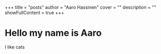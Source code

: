 +++
title = "posts"
author = "Aaro Hassinen"
cover = ""
description = ""
showFullContent = true
+++

# Hello my name is Aaro

I like cats
